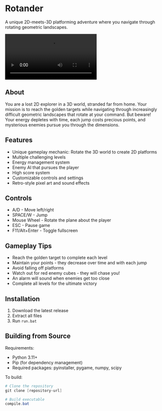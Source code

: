 # Rotander

A unique 2D-meets-3D platforming adventure where you navigate through rotating geometric landscapes.

![RotanderDemo.mp4](readme-assets/RotanderDemo.mp4)

## About

You are a lost 2D explorer in a 3D world, stranded far from home. Your mission is to reach the golden targets while navigating through increasingly difficult geometric landscapes that rotate at your command. But beware! Your energy depletes with time, each jump costs precious points, and mysterious enemies pursue you through the dimensions.

## Features

- Unique gameplay mechanic: Rotate the 3D world to create 2D platforms
- Multiple challenging levels
- Energy management system
- Enemy AI that pursues the player
- High score system
- Customizable controls and settings
- Retro-style pixel art and sound effects

## Controls

- A/D - Move left/right
- SPACE/W - Jump
- Mouse Wheel - Rotate the plane about the player
- ESC - Pause game
- F11/Alt+Enter - Toggle fullscreen

## Gameplay Tips

- Reach the golden target to complete each level
- Maintain your points - they decrease over time and with each jump
- Avoid falling off platforms
- Watch out for red enemy cubes - they will chase you!
- An alarm will sound when enemies get too close
- Complete all levels for the ultimate victory

## Installation

1. Download the latest release
2. Extract all files
3. Run `run.bat`

## Building from Source

Requirements:
- Python 3.11+
- Pip (for dependency management)
- Required packages: pyinstaller, pygame, numpy, scipy

To build:
```powershell
# Clone the repository
git clone [repository-url]

# Build executable
compile.bat
```